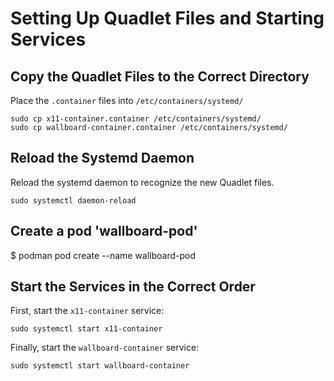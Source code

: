 # Setting Up Quadlet Files and Starting Services

## Copy the Quadlet Files to the Correct Directory

Place the `.container` files into `/etc/containers/systemd/`

```
sudo cp x11-container.container /etc/containers/systemd/
sudo cp wallboard-container.container /etc/containers/systemd/
```

## Reload the Systemd Daemon

Reload the systemd daemon to recognize the new Quadlet files.

```
sudo systemctl daemon-reload
```
## Create a pod 'wallboard-pod'

$ podman pod create --name wallboard-pod

## Start the Services in the Correct Order

First, start the `x11-container` service:

```
sudo systemctl start x11-container
```

Finally, start the `wallboard-container` service:

```
sudo systemctl start wallboard-container
```
